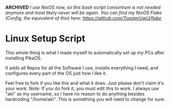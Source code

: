 **ARCHIVED** _I use NixOS now, so this bash script consortium is not needed anymore and most likely never will be again. You can find my NixOS Flake (Config, the equivalent of this) here: https://github.com/ToasterUwU/flake_

# Linux Setup Script

This whole thing is what I made myself to automatically set up my PCs after installing PikaOS.

It adds all Repos for all the Software I use, installs everything I need, and configures every part of the OS just how I like it.

Feel free to fork if you like this and what it does. Just please don't claim it's your work.
Note: If you do fork it, you must edit this to work. I always use "aki" as my username, so I have no reason to do anything besides hardcoding "/home/aki". This is something you will need to change for sure.
